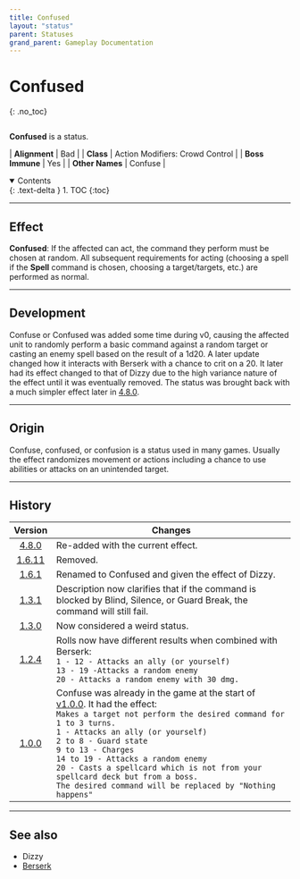 ```yaml
---
title: Confused
layout: "status"
parent: Statuses
grand_parent: Gameplay Documentation
---
```


# Confused
{: .no_toc}

<div class="row">
<div class="column content" markdown="1">

**Confused** is a status.

| **Alignment** | Bad |
| **Class** | Action Modifiers: Crowd Control |
| **Boss Immune** | Yes |
| **Other Names** | Confuse |

</div>
<div class="column toc" markdown="1">
<details open markdown="block">
<summary>
Contents
</summary>
{: .text-delta }
1. TOC
{:toc}
</details>
</div>
</div> 

---

## Effect

**Confused**: If the affected can act, the command they perform must be chosen at random. All subsequent requirements for acting (choosing a spell if the **Spell** command is chosen, choosing a target/targets, etc.) are performed as normal.

---

## Development

Confuse or Confused was added some time during v0, causing the affected unit to randomly perform a basic command against a random target or casting an enemy spell based on the result of a 1d20. A later update changed how it interacts with Berserk with a chance to crit on a 20. It later had its effect changed to that of Dizzy due to the high variance nature of the effect until it was eventually removed. The status was brought back with a much simpler effect later in [4.8.0](v4#v4.8.0).

---

## Origin

Confuse, confused, or confusion is a status used in many games. Usually the effect randomizes movement or actions including a chance to use abilities or attacks on an unintended target.

---

## History

| Version | Changes |
| :---: | --- |
| [4.8.0](v4#v4.8.0) | Re-added with the current effect. |
| [1.6.11](v1#v1.6.11) | Removed. |
| [1.6.1](v1#v1.6.1) | Renamed to Confused and given the effect of Dizzy. |
| [1.3.1](v1#v1.3.1) | Description now clarifies that if the command is blocked by Blind, Silence, or Guard Break, the command will still fail. |
| [1.3.0](v1#v1.3.0) | Now considered a weird status. |
| [1.2.4](v1#v1.2.4) | Rolls now have different results when combined with Berserk:<br>`1 - 12 - Attacks an ally (or yourself)`<br>`13 - 19 -Attacks a random enemy`<br>`20 - Attacks a random enemy with 30 dmg.` |
| [1.0.0](v1#v1.0.0) | Confuse was already in the game at the start of [v1.0.0](v1#v1.0.0). It had the effect:<br>`Makes a target not perform the desired command for 1 to 3 turns.`<br>`1 - Attacks an ally (or yourself)`<br>`2 to 8 - Guard state`<br>`9 to 13 - Charges`<br>`14 to 19 - Attacks a random enemy`<br>`20 - Casts a spellcard which is not from your spellcard deck but from a boss.`<br>`The desired command will be replaced by "Nothing happens"` |

---

## See also

- Dizzy
- [Berserk](berserk)